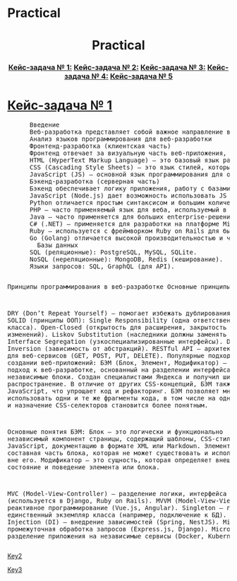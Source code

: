 # <b>Practical</b>

<h1 align="center">Practical 
</h1>
<h3 align="center">
<a href="#Key1">Кейс-задача № 1:</a>
<a href="https://github.com/Goossee/practical/tree/main/Key2">Кейс-задача № 2:</a>
<a href= "https://github.com/Goossee/practical/tree/main/key3">Кейс-задача № 3:</a>
<a href= "https://github.com/Goossee/practical/tree/main/key4">Кейс-задача № 4:</a>
<a href= "https://github.com/Goossee/practical/tree/main/key5">Кейс-задача № 5</a>
</h3>
<a href="https://github.com/Goossee/practical/tree/main/Key1"><h1 id='Key1'>Кейс-задача № 1</h1></a>
<pre>      Введение
      Веб-разработка представляет собой важное направление в современной IT-индустрии, охватывающее создание веб-сайтов, приложений и серверных систем. В ходе практики были изучены главные языки программирования, технологии и принципы, применяемые в этой области. Данный отчет содержит анализ необходимых языков программирования, а также ключевые аспекты и подходы веб-разработки.
      Анализ языков программирования для веб-разработки
      Фронтенд-разработка (клиентская часть)
      Фронтенд отвечает за визуальную часть веб-приложения, с которой работает пользователь. К основным языкам и технологиям относятся:
      HTML (HyperText Markup Language) – это базовый язык разметки, нужный для определения структуры веб-страницы. Современные стандарты включают HTML5, который поддерживает мультимедиа и семантические теги.
      CSS (Cascading Style Sheets) – это язык стилей, который определяет внешний вид страницы. Cовременные подходы включают CSS3, Sass/SCSS (препроцессоры) и Tailwind CSS (утилитарные классы).
      JavaScript (JS) – основной язык программирования для обеспечения интерактивности на стороне клиента. Часто применяются фреймворки и библиотеки, такие как React.js (компонентный подход, виртуальный DOM), Vue.js (реактивность, простота интеграции) и Angular (полнофункциональный фреймворк от Google). Cовременные стандарты: ES6+ (стрелочные функции, промисы, модули).
      Бэкенд-разработка (серверная часть)
      Бэкенд обеспечивает логику приложения, работу с базами данных и API. Главные языки:
      JavaScript (Node.js) дает возможность использовать JS на сервере. Популярные фреймворки: Express.js, NestJS, Fastify.
      Python отличается простым синтаксисом и большим количеством библиотек. Используются фреймворки Django (полнофункциональный), Flask (микрофреймворк), FastAPI (для API).
      PHP – часто применяемый язык для веба, используемый в WordPress, Laravel, Symfony.
      Java – часто применяется для больших enterprise-решений (Spring Boot).
      C# (.NET) – применяется для разработки на платформе Microsoft (ASP.NET Core).
      Ruby – используется с фреймворком Ruby on Rails для быстрой разработки.
      Go (Golang) отличается высокой производительностью и часто применяется в микросервисах.
        Базы данных
      SQL (реляционные): PostgreSQL, MySQL, SQLite.
      NoSQL (нереляционные): MongoDB, Redis (кеширование).
      Языки запросов: SQL, GraphQL (для API).
      
  Принципы программирования в веб-разработке
      Основные принципы:
      
  DRY (Don’t Repeat Yourself) – помогает избежать дублирования кода.
      SOLID (принципы ООП):
      Single Responsibility (одна ответственность класса).
      Open-Closed (открытость для расширения, закрытость для изменений).
      Liskov Substitution (наследники должны заменять родителей).
      Interface Segregation (узкоспециализированные интерфейсы).
      Dependency Inversion (зависимость от абстракций).
      RESTful API – архитектурный стиль для веб-сервисов (GET, POST, PUT, DELETE).
      Популярные подходы при создании веб-приложений:
      БЭМ (Блок, Элемент, Модификатор) – компонентный подход к веб-разработке, основанный на разделении интерфейса на независимые блоки.
      Cоздан специалистами Яндекса и получил широкое распространение. В отличие от других CSS-концепций, БЭМ также работает с JavaScript, что упрощает код и рефакторинг.
      БЭМ позволяет многократно использовать одни и те же фрагменты кода, в том числе на одном DOM-узле и назначение CSS-селекторов становится более понятным.
      
  Основные понятия БЭМ:
      Блок – это логически и функционально независимый компонент страницы, содержащий шаблоны, CSS-стили, скрипты JavaScript, документацию в формате XML или Markdown.
      Элемент – это составная часть блока, которая не может существовать и использоваться вне его.
      Модификатор – это сущность, которая определяет внешний вид, состояние и поведение элемента или блока.
      
  MVC (Model-View-Controller) – разделение логики, интерфейса и данных (используется в Django, Ruby on Rails).
      MVVM (Model-View-ViewModel) – реактивное программирование (Vue.js, Angular).
      Singleton – гарантирует единственный экземпляр класса (например, подключение к БД).
      Dependency Injection (DI) – внедрение зависимостей (Spring, NestJS).
      Middleware – промежуточная обработка запросов (Express.js, Django).
      Microservices – разделение приложения на независимые сервисы (Docker, Kubernetes).
</pre>


[Key2](https://github.com/Goossee/practical/tree/main/Key2)


[Key3](https://github.com/Goossee/practical/tree/main/key3)
